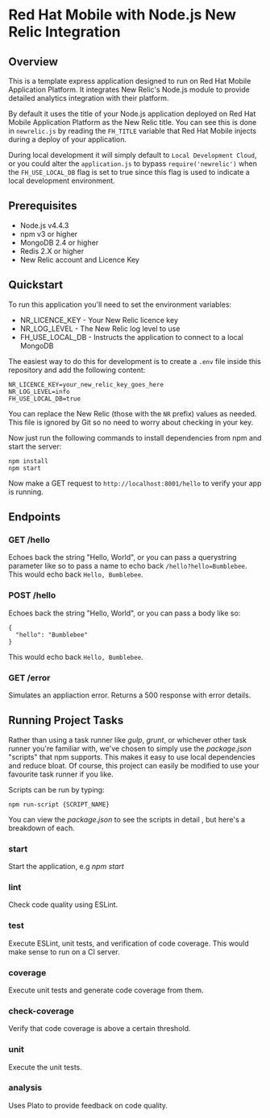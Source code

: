 # Red Hat Mobile with Node.js  New Relic Integration

## Overview
This is a template express application designed to run on Red Hat Mobile
Application Platform. It integrates New Relic's Node.js module to provide
detailed analytics integration with their platform.

By default it uses the title of your Node.js application deployed on Red Hat
Mobile Application Platform as the New Relic title. You can see this is done in
`newrelic.js` by reading the `FH_TITLE` variable that Red Hat Mobile injects
during a deploy of your application.

During local development it will simply default to `Local Development Cloud`,
or you could alter the  `application.js` to bypass `require('newrelic')` when
the  `FH_USE_LOCAL_DB` flag is set to true since this flag is used to indicate
a local development environment.

## Prerequisites

* Node.js v4.4.3
* npm v3 or higher
* MongoDB 2.4 or higher
* Redis 2.X or higher
* New Relic account and Licence Key

## Quickstart

To run this application you'll need to set the environment variables:

* NR_LICENCE_KEY - Your New Relic licence key
* NR_LOG_LEVEL - The New Relic log level to use
* FH_USE_LOCAL_DB - Instructs the application to connect to a local MongoDB

The easiest way to do this for development is to create a `.env` file inside
this repository and add the following content:

```
NR_LICENCE_KEY=your_new_relic_key_goes_here
NR_LOG_LEVEL=info
FH_USE_LOCAL_DB=true
```

You can replace the New Relic (those with the `NR` prefix) values as needed.
This file is ignored by Git so no need to worry about checking in your key.

Now just run the following commands to install dependencies from npm and start
the server:

```
npm install
npm start
```

Now make a GET request to `http://localhost:8001/hello` to verify your app is
running.

## Endpoints

### GET /hello
Echoes back the string "Hello, World", or you can pass a querystring parameter
like so to pass a name to echo back `/hello?hello=Bumblebee`. This would echo
back `Hello, Bumblebee`.

### POST /hello
Echoes back the string "Hello, World", or you can pass a body like so:

```
{
  "hello": "Bumblebee"
}
```

This would echo back `Hello, Bumblebee`.

### GET /error
Simulates an appliaction error. Returns a 500 response with error details.


## Running Project Tasks
Rather than using a task runner like _gulp_, _grunt_, or whichever other task
runner you're familiar with, we've chosen to simply use the _package.json_
"scripts" that npm supports. This makes it easy to use local dependencies and
reduce bloat. Of course, this project can easily be modified to use your
favourite task runner if you like.

Scripts can be run by typing:

```
npm run-script {SCRIPT_NAME}
```

You can view the _package.json_ to see the scripts in detail , but here's a
breakdown of each.

### start
Start the application, e.g _npm start_

### lint
Check code quality using ESLint.

### test
Execute ESLint, unit tests, and verification of code coverage. This would
make sense to run on a CI server.

### coverage
Execute unit tests and generate code coverage from them.

### check-coverage
Verify that code coverage is above a certain threshold.

### unit
Execute the unit tests.

### analysis
Uses Plato to provide feedback on code quality.

